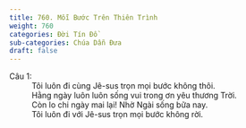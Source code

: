 ```yaml
---
title: 760. Mỗi Bước Trên Thiên Trình
weight: 760
categories: Đời Tín Đồ
sub-categories: Chúa Dẫn Đưa
draft: false
---
```

<dl><dt>Câu 1:</dt><dd data-verse="1">Tôi luôn đi cùng Jê-sus trọn mọi bước không thôi. <br/>Hằng ngày luôn luôn sống vui trong ơn yêu thương Trời. <br/>Còn lo chi ngày mai lại! Nhờ Ngài sống bữa nay. <br/>Tôi luôn đi với Jê-sus trọn mọi bước không rời. </dd></dl>